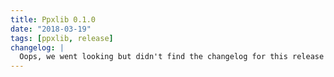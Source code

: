 ```yaml
---
title: Ppxlib 0.1.0
date: "2018-03-19"
tags: [ppxlib, release]
changelog: |
  Oops, we went looking but didn't find the changelog for this release 🙈
---
```

